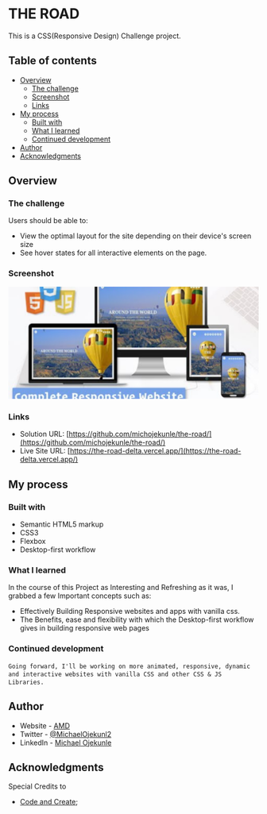 # THE ROAD
This is a CSS(Responsive Design) Challenge project.

## Table of contents

- [Overview](#overview)
  - [The challenge](#the-challenge)
  - [Screenshot](#screenshot)
  - [Links](#links)
- [My process](#my-process)
  - [Built with](#built-with)
  - [What I learned](#what-i-learned)
  - [Continued development](#continued-development)
- [Author](#author)
- [Acknowledgments](#acknowledgments)

## Overview

### The challenge

Users should be able to:

- View the optimal layout for the site depending on their device's screen size
- See hover states for all interactive elements on the page.

### Screenshot

![](./images/screenshot.png)

### Links

- Solution URL: [https://github.com/michojekunle/the-road/](https://github.com/michojekunle/the-road/)
- Live Site URL: [https://the-road-delta.vercel.app/](https://the-road-delta.vercel.app/)

## My process

### Built with

- Semantic HTML5 markup
- CSS3 
- Flexbox
- Desktop-first workflow

### What I learned

In the course of this Project as Interesting and Refreshing as it was, I grabbed a few Important concepts such as:
- Effectively Building Responsive websites and apps with vanilla css.
- The Benefits, ease and flexibility with which the Desktop-first workflow gives in building responsive web pages

### Continued development
```
Going forward, I'll be working on more animated, responsive, dynamic and interactive websites with vanilla CSS and other CSS & JS Libraries.
```

## Author

- Website - [AMD](https://github.com/michojekunle)
- Twitter - [@MichaelOjekunl2](https://www.twitter.com/MichaelOjekunl2)
- LinkedIn - [Michael Ojekunle](https://www.linkedin.com/in/michael-ojekunle-651a8a232/)


## Acknowledgments

Special Credits to 
- [Code and Create](https://youtube.com/@codeandcreate);
